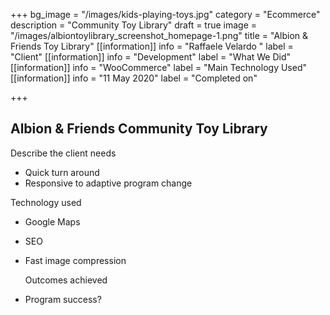 +++
bg_image = "/images/kids-playing-toys.jpg"
category = "Ecommerce"
description = "Community Toy Library"
draft = true
image = "/images/albiontoylibrary_screenshot_homepage-1.png"
title = "Albion & Friends Toy Library"
[[information]]
info = "Raffaele Velardo "
label = "Client"
[[information]]
info = "Development"
label = "What We Did"
[[information]]
info = "WooCommerce"
label = "Main Technology Used"
[[information]]
info = "11 May 2020"
label = "Completed on"

+++
## Albion & Friends Community Toy Library

Describe the client needs

* Quick turn around
* Responsive to adaptive program change

Technology used

* Google Maps 
* SEO
* Fast image compression

  Outcomes achieved
* Program success?